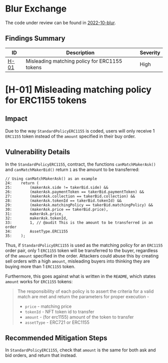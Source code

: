 # Blur Exchange

The code under review can be found in [2022-10-blur](https://github.com/code-423n4/2022-10-blur).

## Findings Summary

| ID | Description | Severity |
| - | - | - |
| [H-01](#h-01-misleading-matching-policy-for-erc1155-tokens) | Misleading matching policy for ERC1155 tokens | High |

# [H-01] Misleading matching policy for ERC1155 tokens

## Impact
Due to the way `StandardPolicyERC1155` is coded, users will only receive 1 `ERC1155` token instead of the `amount` specified in their buy order.

## Vulnerability Details
In the `StandardPolicyERC1155`, contract, the functions `canMatchMakerAsk()` and `canMatchMakerBid()` return `1` as the amount to be transferred:
```solidity
// Using canMatchMakerAsk() as an example
24:    return (
25:        (makerAsk.side != takerBid.side) &&
26:        (makerAsk.paymentToken == takerBid.paymentToken) &&
27:        (makerAsk.collection == takerBid.collection) &&
28:        (makerAsk.tokenId == takerBid.tokenId) &&
29:        (makerAsk.matchingPolicy == takerBid.matchingPolicy) &&
30:        (makerAsk.price == takerBid.price),
31:        makerAsk.price,
32:        makerAsk.tokenId,
33:        1, // @audit This is the amount to be transferred in an order
34:        AssetType.ERC1155
35:    );
```
Thus, if `StandardPolicyERC1155` is used as the matching policy for an `ERC1155` order pair, only 1 `ERC1155` token will be transferred to the buyer, regardless of the `amount` specified in the order. Attackers could abuse this by creating sell orders with a high `amount`, misleading buyers into thinking they are buying more than 1 `ERC1155` token.

Furthermore, this goes against what is written in the `README`, which states `amount` works for `ERC1155` tokens:
> The responsibility of each policy is to assert the criteria for a valid match are met and return the parameters for proper execution -
> * `price` - matching price
> * `tokenId` - NFT token id to transfer
> * `amount` - (for erc1155) amount of the token to transfer
> * `assetType` - ERC721 or ERC1155

## Recommended Mitigation Steps
In `StandardPolicyERC1155`, check that `amount` is the same for both ask and bid orders, and return that instead.